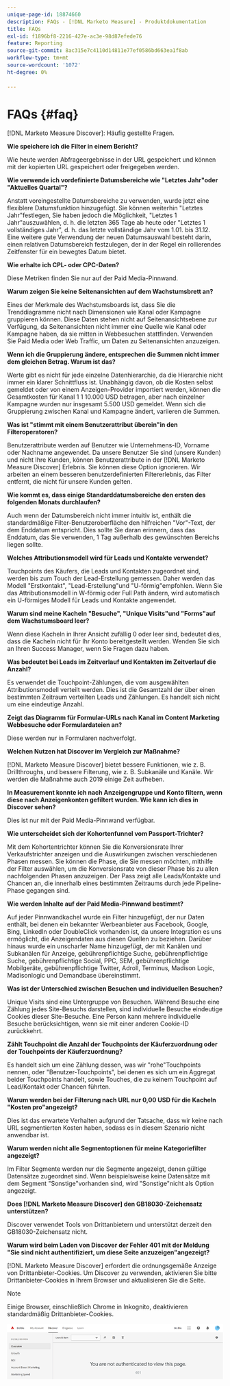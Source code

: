 ```yaml
---
unique-page-id: 18874660
description: FAQs - [!DNL Marketo Measure] - Produktdokumentation
title: FAQs
exl-id: f1896bf8-2216-427e-ac3e-98d87efede76
feature: Reporting
source-git-commit: 8ac315e7c4110d14811e77ef0586bd663ea1f8ab
workflow-type: tm+mt
source-wordcount: '1072'
ht-degree: 0%

---
```


# FAQs {#faq}

[!DNL Marketo Measure Discover]: Häufig gestellte Fragen.

**Wie speichere ich die Filter in einem Bericht?**

Wie heute werden Abfrageergebnisse in der URL gespeichert und können mit der kopierten URL gespeichert oder freigegeben werden.

**Wie verwende ich vordefinierte Datumsbereiche wie &quot;Letztes Jahr&quot;oder &quot;Aktuelles Quartal&quot;?**

Anstatt voreingestellte Datumsbereiche zu verwenden, wurde jetzt eine flexiblere Datumsfunktion hinzugefügt. Sie können weiterhin &quot;Letztes Jahr&quot;festlegen, Sie haben jedoch die Möglichkeit, &quot;Letztes 1 Jahr&quot;auszuwählen, d. h. die letzten 365 Tage ab heute oder &quot;Letztes 1 vollständiges Jahr&quot;, d. h. das letzte vollständige Jahr vom 1.01. bis 31.12. Eine weitere gute Verwendung der neuen Datumsauswahl besteht darin, einen relativen Datumsbereich festzulegen, der in der Regel ein rollierendes Zeitfenster für ein bewegtes Datum bietet.

**Wie erhalte ich CPL- oder CPC-Daten?**

Diese Metriken finden Sie nur auf der Paid Media-Pinnwand.

**Warum zeigen Sie keine Seitenansichten auf dem Wachstumsbrett an?**

Eines der Merkmale des Wachstumsboards ist, dass Sie die Trenddiagramme nicht nach Dimensionen wie Kanal oder Kampagne gruppieren können. Diese Daten stehen nicht auf Seitenansichtsebene zur Verfügung, da Seitenansichten nicht immer eine Quelle wie Kanal oder Kampagne haben, da sie mitten in Webbesuchen stattfinden. Verwenden Sie Paid Media oder Web Traffic, um Daten zu Seitenansichten anzuzeigen.

**Wenn ich die Gruppierung ändere, entsprechen die Summen nicht immer dem gleichen Betrag. Warum ist das?**

Werte gibt es nicht für jede einzelne Datenhierarchie, da die Hierarchie nicht immer ein klarer Schnittfluss ist. Unabhängig davon, ob die Kosten selbst gemeldet oder von einem Anzeigen-Provider importiert werden, können die Gesamtkosten für Kanal 1 1 10.000 USD betragen, aber nach einzelner Kampagne wurden nur insgesamt 5.500 USD gemeldet. Wenn sich die Gruppierung zwischen Kanal und Kampagne ändert, variieren die Summen.

**Was ist &quot;stimmt mit einem Benutzerattribut überein&quot;in den Filteroperatoren?**

Benutzerattribute werden auf Benutzer wie Unternehmens-ID, Vorname oder Nachname angewendet. Da unsere Benutzer Sie sind (unsere Kunden) und nicht Ihre Kunden, können Benutzerattribute in der [!DNL Marketo Measure Discover] Erlebnis. Sie können diese Option ignorieren. Wir arbeiten an einem besseren benutzerdefinierten Filtererlebnis, das Filter entfernt, die nicht für unsere Kunden gelten.

**Wie kommt es, dass einige Standarddatumsbereiche den ersten des folgenden Monats durchlaufen?**

Auch wenn der Datumsbereich nicht immer intuitiv ist, enthält die standardmäßige Filter-Benutzeroberfläche den hilfreichen &quot;Vor&quot;-Text, der dem Enddatum entspricht. Dies sollte Sie daran erinnern, dass das Enddatum, das Sie verwenden, 1 Tag außerhalb des gewünschten Bereichs liegen sollte.

**Welches Attributionsmodell wird für Leads und Kontakte verwendet?**

Touchpoints des Käufers, die Leads und Kontakten zugeordnet sind, werden bis zum Touch der Lead-Erstellung gemessen. Daher werden das Modell &quot;Erstkontakt&quot;, &quot;Lead-Erstellung&quot;und &quot;U-förmig&quot;empfohlen. Wenn Sie das Attributionsmodell in W-förmig oder Full Path ändern, wird automatisch ein U-förmiges Modell für Leads und Kontakte angewendet.

**Warum sind meine Kacheln &quot;Besuche&quot;, &quot;Unique Visits&quot;und &quot;Forms&quot;auf dem Wachstumsboard leer?**

Wenn diese Kacheln in Ihrer Ansicht zufällig 0 oder leer sind, bedeutet dies, dass die Kacheln nicht für Ihr Konto bereitgestellt werden. Wenden Sie sich an Ihren Success Manager, wenn Sie Fragen dazu haben.

**Was bedeutet bei Leads im Zeitverlauf und Kontakten im Zeitverlauf die Anzahl?**

Es verwendet die Touchpoint-Zählungen, die vom ausgewählten Attributionsmodell verteilt werden. Dies ist die Gesamtzahl der über einen bestimmten Zeitraum verteilten Leads und Zählungen. Es handelt sich nicht um eine eindeutige Anzahl.

**Zeigt das Diagramm für Formular-URLs nach Kanal im Content Marketing Webbesuche oder Formulardateien an?**

Diese werden nur in Formularen nachverfolgt.

**Welchen Nutzen hat Discover im Vergleich zur Maßnahme?**

[!DNL Marketo Measure Discover] bietet bessere Funktionen, wie z. B. Drillthroughs, und bessere Filterung, wie z. B. Subkanäle und Kanäle. Wir werden die Maßnahme auch 2019 einige Zeit aufheben.

**In Measurement konnte ich nach Anzeigengruppe und Konto filtern, wenn diese nach Anzeigenkonten gefiltert wurden. Wie kann ich dies in Discover sehen?**

Dies ist nur mit der Paid Media-Pinnwand verfügbar.

**Wie unterscheidet sich der Kohortenfunnel vom Passport-Trichter?**

Mit dem Kohortentrichter können Sie die Konversionsrate Ihrer Verkaufstrichter anzeigen und die Auswirkungen zwischen verschiedenen Phasen messen. Sie können die Phase, die Sie messen möchten, mithilfe der Filter auswählen, um die Konversionsrate von dieser Phase bis zu allen nachfolgenden Phasen anzuzeigen. Der Pass zeigt alle Leads/Kontakte und Chancen an, die innerhalb eines bestimmten Zeitraums durch jede Pipeline-Phase gegangen sind.

**Wie werden Inhalte auf der Paid Media-Pinnwand bestimmt?**

Auf jeder Pinnwandkachel wurde ein Filter hinzugefügt, der nur Daten enthält, bei denen ein bekannter Werbeanbieter aus Facebook, Google, Bing, LinkedIn oder DoubleClick vorhanden ist, da unsere Integration es uns ermöglicht, die Anzeigendaten aus diesen Quellen zu beziehen. Darüber hinaus wurde ein unscharfer Name hinzugefügt, der mit Kanälen und Subkanälen für Anzeige, gebührenpflichtige Suche, gebührenpflichtige Suche, gebührenpflichtige Social, PPC, SEM, gebührenpflichtige Mobilgeräte, gebührenpflichtige Twitter, Adroll, Terminus, Madison Logic, Madisonlogic und Demandbase übereinstimmt.

**Was ist der Unterschied zwischen Besuchen und individuellen Besuchen?**

Unique Visits sind eine Untergruppe von Besuchen. Während Besuche eine Zählung jedes Site-Besuchs darstellen, sind individuelle Besuche eindeutige Cookies dieser Site-Besuche. Eine Person kann mehrere individuelle Besuche berücksichtigen, wenn sie mit einer anderen Cookie-ID zurückkehrt.

**Zählt Touchpoint die Anzahl der Touchpoints der Käuferzuordnung oder der Touchpoints der Käuferzuordnung?**

Es handelt sich um eine Zählung dessen, was wir &quot;rohe&quot;Touchpoints nennen, oder &quot;Benutzer-Touchpoints&quot;, bei denen es sich um ein Aggregat beider Touchpoints handelt, sowie Touches, die zu keinem Touchpoint auf Lead/Kontakt oder Chancen führten.

**Warum werden bei der Filterung nach URL nur 0,00 USD für die Kacheln &quot;Kosten pro&quot;angezeigt?**

Dies ist das erwartete Verhalten aufgrund der Tatsache, dass wir keine nach URL segmentierten Kosten haben, sodass es in diesem Szenario nicht anwendbar ist.

**Warum werden nicht alle Segmentoptionen für meine Kategoriefilter angezeigt?**

Im Filter Segmente werden nur die Segmente angezeigt, denen gültige Datensätze zugeordnet sind. Wenn beispielsweise keine Datensätze mit dem Segment &quot;Sonstige&quot;vorhanden sind, wird &quot;Sonstige&quot;nicht als Option angezeigt.

**Does [!DNL Marketo Measure Discover] den GB18030-Zeichensatz unterstützen?**

Discover verwendet Tools von Drittanbietern und unterstützt derzeit den GB18030-Zeichensatz nicht.

**Warum wird beim Laden von Discover der Fehler 401 mit der Meldung &quot;Sie sind nicht authentifiziert, um diese Seite anzuzeigen&quot;angezeigt?**

[!DNL Marketo Measure Discover] erfordert die ordnungsgemäße Anzeige von Drittanbieter-Cookies. Um Discover zu verwenden, aktivieren Sie bitte Drittanbieter-Cookies in Ihrem Browser und aktualisieren Sie die Seite.

>[!NOTE]
>
>Einige Browser, einschließlich Chrome in Inkognito, deaktivieren standardmäßig Drittanbieter-Cookies.

![](assets/faq-1.png)